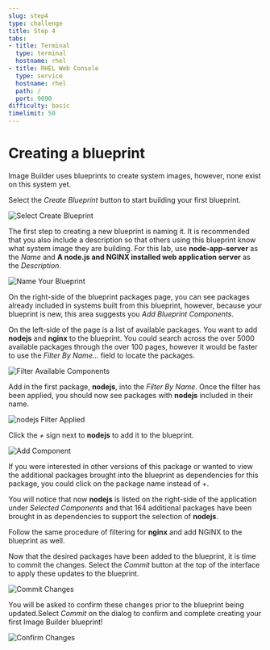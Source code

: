 ```yaml
---
slug: step4
type: challenge
title: Step 4
tabs:
- title: Terminal
  type: terminal
  hostname: rhel
- title: RHEL Web Console
  type: service
  hostname: rhel
  path: /
  port: 9090
difficulty: basic
timelimit: 50
---
```

# Creating a blueprint

Image Builder uses blueprints to create system images, however, none exist
on this system  yet.

Select the *Create Blueprint* button to start building your first blueprint.

![Select Create Blueprint](./assets/Create-Blueprint.png)

The first step to creating a new blueprint is naming it.  It is recommended
that you also include a description so that others using this blueprint know
what system image they are building.  For this lab, use __node-app-server__
as the *Name* and __A node.js and NGINX installed web application server__ as
the *Description*.

![Name Your Blueprint](./assets/Create-blueprint-dialog.png)

On the right-side of the blueprint packages page, you can see packages already
included in systems built from this blueprint, however, because your blueprint
is new, this area suggests you *Add Blueprint Components*.

On the left-side of the page is a list of available packages.  You want to
add __nodejs__ and __nginx__ to the blueprint.  You could search across the 
over 5000 available packages through the over 100 pages, however it would be 
faster to use the *Filter By Name...* field to locate the packages.

![Filter Available Components](./assets/Filter-Components.png)

Add in the first package, __nodejs__, into the *Filter By Name*. Once the 
filter has been applied, you should now see packages with __nodejs__
included in their name.  

![nodejs Filter Applied](./assets/nodejs-filter-applied.png)


Click the *+* sign next to __nodejs__ to add it to the blueprint.

![Add Component](./assets/Add-Component.png)

If you were interested in other versions of this package or wanted to view the
additional packages brought into the blueprint as dependencies for this package,
you could click on the package name instead of *+*.

You will notice that now __nodejs__ is listed on the right-side of the
application under *Selected Components* and that 164 additional packages
have been brought in as dependencies to support the selection of __nodejs__.

Follow the same procedure of filtering for __nginx__ and add NGINX to the
blueprint as well.

Now that the desired packages have been added to the blueprint, it is time
to commit the changes.  Select the *Commit* button at the top of the interface
to apply these updates to the blueprint. 

![Commit Changes](./assets/Commit-Changes.png)

You will be asked to confirm these changes prior to the blueprint being updated.Select *Commit* on the dialog to confirm and complete creating your first 
Image Builder blueprint!

![Confirm Changes](./assets/Commit-Confirm.png)
